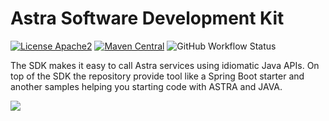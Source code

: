 # Astra Software Development Kit

[![License Apache2](https://img.shields.io/hexpm/l/plug.svg)](http://www.apache.org/licenses/LICENSE-2.0)
[![Maven Central](https://maven-badges.herokuapp.com/maven-central/com.datastax.astra/astra-sdk/badge.svg)](https://maven-badges.herokuapp.com/maven-central/com.datastax.astra/astra-sdk/)
![GitHub Workflow Status](https://img.shields.io/github/workflow/status/datastax/astra-sdk-java/Java%20SDK%20Tests)

The SDK makes it easy to call Astra services using idiomatic Java APIs. On top of the SDK the repository provide tool like a Spring Boot starter and another samples helping you starting code with ASTRA and JAVA.

<p align="left">
 <a href="https://github.com/datastax/astra-sdk-java/wiki">
  <img src="https://dabuttonfactory.com/button.png?t=Reference Documentation&f=Roboto-Bold&ts=14&tc=fff&hp=15&vp=16&c=11&bgt=unicolored&bgc=1598d7" />
 </a>
</p>



